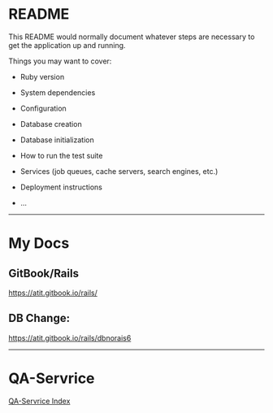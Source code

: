 # README

This README would normally document whatever steps are necessary to get the
application up and running.

Things you may want to cover:

- Ruby version

- System dependencies

- Configuration

- Database creation

- Database initialization

- How to run the test suite

- Services (job queues, cache servers, search engines, etc.)

- Deployment instructions

- ...

---

# My Docs

## GitBook/Rails

https://atit.gitbook.io/rails/

## DB Change:

https://atit.gitbook.io/rails/dbnorais6

---

# QA-Servrice

[QA-Servrice Index](https://app.gitbook.com/@atit/s/rails/~/drafts/-MXmmQ-lNYoky-gwsEgv/zero-one-qa-service/qa-servrice-index)
